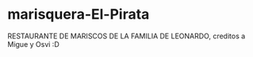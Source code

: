 # marisquera-El-Pirata
RESTAURANTE DE MARISCOS DE LA FAMILIA DE LEONARDO, creditos a Migue y Osvi :D

